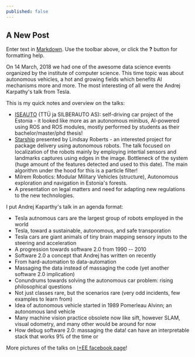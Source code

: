 ```yaml
---
published: false
---
```

## A New Post

Enter text in [Markdown](http://daringfireball.net/projects/markdown/). Use the toolbar above, or click the **?** button for formatting help.

On 14 March, 2018 we had one of the awesome data science events organized by the institute of computer science. This time topic was about autonomous vehicles, a hot and growing fields which benefits AI mechanisms more and more. The most interesting of all were the Andrej Karpathy's talk from Tesla.

This is my quick notes and overview on the talks:
- [ISEAUTO](http://iseauto.ttu.ee/en/mainpage/) (TTÜ ja SILBERAUTO AS): self-driving car project of the Estonia - it looked like more as an autonomous minibus, AI-powered using ROS and ROS modules, mostly performed by students as their bachelor/master/phd thesis! 
- [Starship](http://tarship.xyz) presented by Lindsay Roberts - an interested project for package delivery using autonomous robots. The talk focused on localization of the robots mainly by employing intertial sensors and landmarks captures using edges in the image. Bottleneck of the system (huge amount of the features detected and used to this date). The main algorithm under the hood for this is a particle filter!
- Milrem Robotics: Modular Military Vehicles (structure), Autonomous exploration and navigation in Estonia's forests.
- A presentation on legal matters and need for adapting new regulations to the new technologies.

I put Andrej Kaparthy's talk in an agenda format:
- Tesla autnomous cars are the largest group of robots employed in the world
- Tesla, toward a sustainable, autonomous, and safe transporation
- Tesla cars are giant animals of tiny brain mapping sensory inputs to the steering and acceleration
- A progression towards software 2.0 from 1990 -- 2010
- Software 2.0 a concept that Andrej has written on recently
- From hard-automation to data-automation
- Massaging the data instead of massaging the code (yet another software 2.0 implication)
- Conundrums towards solving the autonomous car problem: rising philosophical questions 
- Not just classes rare, but the scenarios rare (very odd incidents, few examples to learn from)
- Idea of autonomous vehicle started in 1989 Pomerleau Alvinn; an autonomous land vehicle
- Many machine vision practice obsolete now like sift, however SLAM, visual odometry, and many other would be around for now
- How debug software 2.0: massaging the data! can have an interpretable stack that works 9% of the time or  



More pictures of the talks on [I+EE facebook page](https://www.facebook.com/pg/ITEE.CoE/photos/?tab=album&album_id=1744784275560578)!